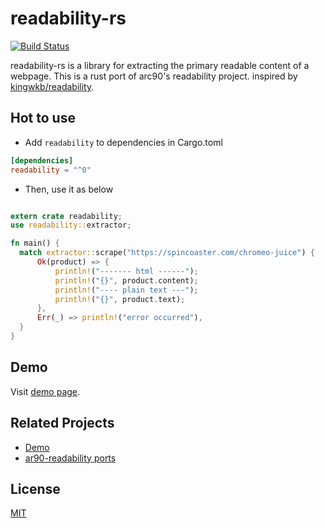 readability-rs
=============

[![Build Status](https://travis-ci.org/kumabook/readability.svg?branch=master)](https://travis-ci.org/kumabook/readability)

readability-rs is a library for extracting the primary readable content of a webpage.
This is a rust port of arc90's readability project.
inspired by [kingwkb/readability](https://github.com/kingwkb/readability).


Hot to use
-------


- Add `readability` to dependencies in Cargo.toml

```toml
[dependencies]
readability = "^0"
```

- Then, use it as below

```rust

extern crate readability;
use readability::extractor;

fn main() {
  match extractor::scrape("https://spincoaster.com/chromeo-juice") {
      Ok(product) => {
          println!("------- html ------");
          println!("{}", product.content);
          println!("---- plain text ---");
          println!("{}", product.text);
      },
      Err(_) => println!("error occurred"),
  }
}

```


Demo
-------

Visit [demo page](http://readability-rs.herokuapp.com/web/index.html).


Related Projects
----------------

- [Demo](https://github.com/kumabook/readability-demo)
- [ar90-readability ports](https://github.com/masukomi/ar90-readability#ports)

License
-------

[MIT](LICENSE)
